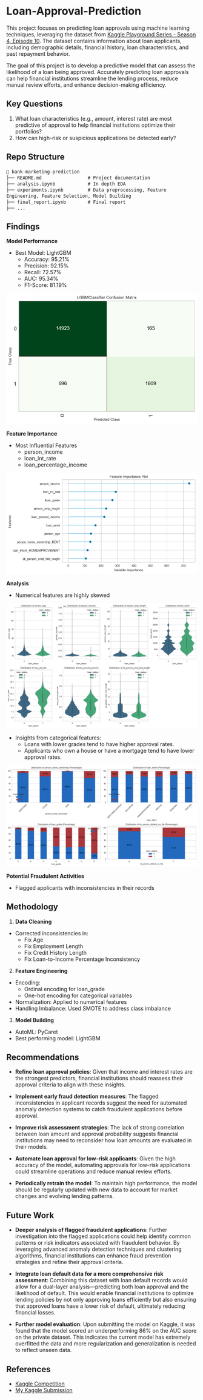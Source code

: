 # Loan-Approval-Prediction

This project focuses on predicting loan approvals using machine learning techniques, leveraging the dataset from [Kaggle Playground Series - Season 4, Episode 10](https://www.kaggle.com/competitions/playground-series-s4e10/overview). The dataset contains information about loan applicants, including demographic details, financial history, loan characteristics, and past repayment behavior.

The goal of this project is to develop a predictive model that can assess the likelihood of a loan being approved. Accurately predicting loan approvals can help financial institutions streamline the lending process, reduce manual review efforts, and enhance decision-making efficiency.

## Key Questions

1) What loan characteristics (e.g., amount, interest rate) are most predictive of approval to help financial institutions optimize their portfolios?
2) How can high-risk or suspicious applications be detected early?

## Repo Structure
```
📂 bank-marketing-prediction
├── README.md                 # Project documentation
├── analysis.ipynb            # In depth EDA
├── experiments.ipynb         # Data preprocessing, Feature Engineering, Feature Selection, Model Building
├── final_report.ipynb        # Final report
├── ...
```

## Findings

**Model Performance**
* Best Model: LightGBM
    * Accuracy: 95.21%
    * Precision: 92.15%
    * Recall: 72.57%
    * AUC: 95.34%
    * F1-Score: 81.19%

![Confusion Matrix](img/confusion_matrix.png)

**Feature Importance**

* Most Influential Features
    * person_income
    * loan_int_rate
    * loan_percentage_income

![Feature Importance](img/feature_importance.png)

**Analysis**
* Numerical features are highly skewed

![Violin Plots](img/violin_plots.png)

* Insights from categorical features:
    * Loans with lower grades tend to have higher approval rates.
    * Applicants who own a house or have a mortgage tend to have lower approval rates.

![Stacked Bar Charts](img/stacked_bar_charts.png)

**Potential Fraudulent Activities**
* Flagged applicants with inconsistencies in their records

## Methodology

1) **Data Cleaning**

* Corrected inconsistencies in:
    * Fix Age
    * Fix Employment Length
    * Fix Credit History Length
    * Fix Loan-to-Income Percentage Inconsistency

2) **Feature Engineering**

* Encoding:
    * Ordinal encoding for loan_grade
    * One-hot encoding for categorical variables
* Normalization: Applied to numerical features
* Handling Imbalance: Used SMOTE to address class imbalance

3) **Model Building**
* AutoML: PyCaret
* Best performing model: LightGBM

## Recommendations

* **Refine loan approval policies**: Given that income and interest rates are the strongest predictors, financial institutions should reassess their approval criteria to align with these insights.

* **Implement early fraud detection measures**: The flagged inconsistencies in applicant records suggest the need for automated anomaly detection systems to catch fraudulent applications before approval.

* **Improve risk assessment strategies**: The lack of strong correlation between loan amount and approval probability suggests financial institutions may need to reconsider how loan amounts are evaluated in their models.

* **Automate loan approval for low-risk applicants**: Given the high accuracy of the model, automating approvals for low-risk applications could streamline operations and reduce manual review efforts.

* **Periodically retrain the model**: To maintain high performance, the model should be regularly updated with new data to account for market changes and evolving lending patterns.

## Future Work

* **Deeper analysis of flagged fraudulent applications**: Further investigation into the flagged applications could help identify common patterns or risk indicators associated with fraudulent behavior. By leveraging advanced anomaly detection techniques and clustering algorithms, financial institutions can enhance fraud prevention strategies and refine their approval criteria.

* **Integrate loan default data for a more comprehensive risk assessment**: Combining this dataset with loan default records would allow for a dual-layer analysis—predicting both loan approval and the likelihood of default. This would enable financial institutions to optimize lending policies by not only approving loans efficiently but also ensuring that approved loans have a lower risk of default, ultimately reducing financial losses.

* **Further model evaluation**: Upon submitting the model on Kaggle, it was found that the model scored an underperforming 86% on the AUC score on the private dataset. This indicates the current model has extremely overfitted the data and more regularization and generalization is needed to reflect unseen data.

## References

* [Kaggle Competition](https://www.kaggle.com/competitions/playground-series-s4e10/overview)
* [My Kaggle Submission](https://www.kaggle.com/code/anaqiamir/loan-approval-final-report)
